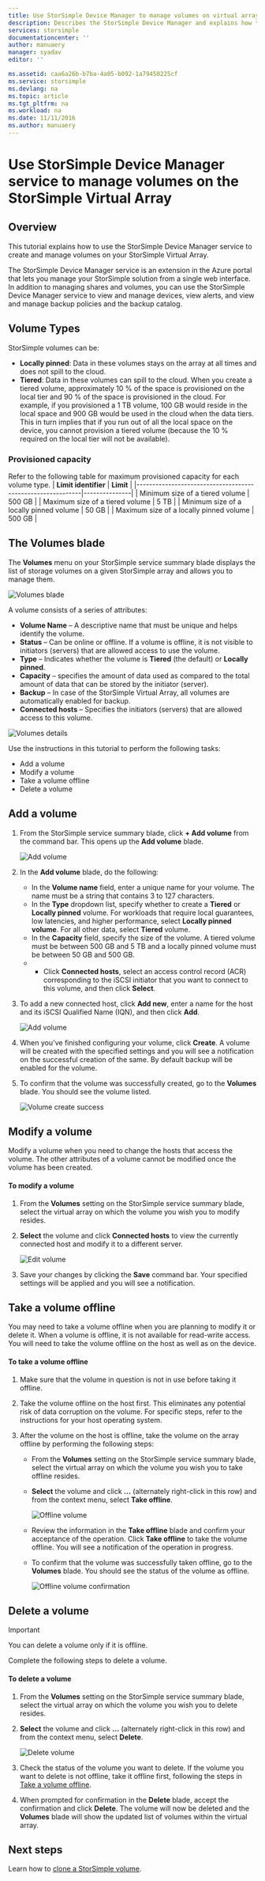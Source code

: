 ```yaml
---
title: Use StorSimple Device Manager to manage volumes on virtual array | Microsoft Docs
description: Describes the StorSimple Device Manager and explains how to use it to manage volumes on your StorSimple Virtual Array.
services: storsimple
documentationcenter: ''
author: manuaery
manager: syadav
editor: ''

ms.assetid: caa6a26b-b7ba-4a05-b092-1a79450225cf
ms.service: storsimple
ms.devlang: na
ms.topic: article
ms.tgt_pltfrm: na
ms.workload: na
ms.date: 11/11/2016
ms.author: manuaery
---
```

# Use StorSimple Device Manager service to manage volumes on the StorSimple Virtual Array

## Overview

This tutorial explains how to use the StorSimple Device Manager service to create and manage volumes on your StorSimple Virtual Array.

The StorSimple Device Manager service is an extension in the Azure portal that lets you manage your StorSimple solution from a single web interface. In addition to managing shares and volumes, you can use the StorSimple Device Manager service to view and manage devices, view alerts, and view and manage backup policies and the backup catalog.

## Volume Types

StorSimple volumes can be:

* **Locally pinned**: Data in these volumes stays on the array at all times and does not spill to the cloud.
* **Tiered**: Data in these volumes can spill to the cloud. When you create a tiered volume, approximately 10 % of the space is provisioned on the local tier and 90 % of the space is provisioned in the cloud. For example, if you provisioned a 1 TB volume, 100 GB would reside in the local space and 900 GB would be used in the cloud when the data tiers. This in turn implies that if you run out of all the local space on the device, you cannot provision a tiered volume (because the 10 % required on the local tier will not be available).

### Provisioned capacity
Refer to the following table for maximum provisioned capacity for each volume type.
| **Limit identifier**                                       | **Limit**     |
|------------------------------------------------------------|---------------|
| Minimum size of a tiered volume                            | 500 GB        |
| Maximum size of a tiered volume                            | 5 TB          |
| Minimum size of a locally pinned volume                    | 50 GB         |
| Maximum size of a locally pinned volume                    | 500 GB        |

## The Volumes blade
The **Volumes** menu on your StorSimple service summary blade displays the list of storage volumes on a given StorSimple array and allows you to manage them.

![Volumes blade](./media/storsimple-virtual-array-manage-volumes/volumes-blade.png)

A volume consists of a series of attributes:

* **Volume Name** – A descriptive name that must be unique and helps identify the volume.
* **Status** – Can be online or offline. If a volume is offline, it is not visible to initiators (servers) that are allowed access to use the volume.
* **Type** – Indicates whether the volume is **Tiered** (the default) or **Locally pinned**.
* **Capacity** – specifies the amount of data used as compared to the total amount of data that can be stored by the initiator (server).
* **Backup** – In case of the StorSimple Virtual Array, all volumes are automatically enabled for backup.
* **Connected hosts** – Specifies the initiators (servers) that are allowed access to this volume.

![Volumes details](./media/storsimple-virtual-array-manage-volumes/volume-details.png)

Use the instructions in this tutorial to perform the following tasks:

* Add a volume
* Modify a volume
* Take a volume offline
* Delete a volume

## Add a volume

1. From the StorSimple service summary blade, click **+ Add volume** from the command bar. This opens up the **Add volume** blade.
   
    ![Add volume](./media/storsimple-virtual-array-manage-volumes/add-volume.png)
2. In the **Add volume** blade, do the following:
   
   * In the **Volume name** field, enter a unique name for your volume. The name must be a string that contains 3 to 127 characters.
   * In the **Type** dropdown list, specify whether to create a **Tiered** or **Locally pinned** volume. For workloads that require local guarantees, low latencies, and higher performance, select **Locally pinned volume**. For all other data, select **Tiered** volume.
   * In the **Capacity** field, specify the size of the volume. A tiered volume must be between 500 GB and 5 TB and a locally pinned volume must be between 50 GB and 500 GB.
   * * Click **Connected hosts**, select an access control record (ACR) corresponding to the iSCSI initiator that you want to connect to this volume, and then click **Select**.
3. To add a new connected host, click **Add new**, enter a name for the host and its iSCSI Qualified Name (IQN), and then click **Add**.
   
    ![Add volume](./media/storsimple-virtual-array-manage-volumes/volume-add-acr.png)
4. When you've finished configuring your volume, click **Create**. A volume will be created with the specified settings and you will see a notification on the successful creation of the same. By default backup will be enabled for the volume.
5. To confirm that the volume was successfully created, go to the **Volumes** blade. You should see the volume listed.
   
    ![Volume create success](./media/storsimple-virtual-array-manage-volumes/volume-success.png)

## Modify a volume

Modify a volume when you need to change the hosts that access the volume. The other attributes of a volume cannot be modified once the volume has been created.

#### To modify a volume

1. From the **Volumes** setting on the StorSimple service summary blade, select the virtual array on which the volume you wish you to modify resides.
2. **Select** the volume and click **Connected hosts** to view the currently connected host and modify it to a different server.
   
    ![Edit volume](./media/storsimple-virtual-array-manage-volumes/volume-edit-acr.png)
3. Save your changes by clicking the **Save** command bar. Your specified settings will be applied and you will see a notification.

## Take a volume offline

You may need to take a volume offline when you are planning to modify it or delete it. When a volume is offline, it is not available for read-write access. You will need to take the volume offline on the host as well as on the device.

#### To take a volume offline

1. Make sure that the volume in question is not in use before taking it offline.
2. Take the volume offline on the host first. This eliminates any potential risk of data corruption on the volume. For specific steps, refer to the instructions for your host operating system.
3. After the volume on the host is offline, take the volume on the array  offline by performing the following steps:
   
   * From the **Volumes** setting on the StorSimple service summary blade, select the virtual array on which the volume you wish you to take offline resides.
   * **Select** the volume and click **...** (alternately right-click in this row) and from the context menu, select **Take offline**.
     
        ![Offline volume](./media/storsimple-virtual-array-manage-volumes/volume-offline.png)
   * Review the information in the **Take offline** blade and confirm your acceptance of the operation. Click **Take offline** to take the volume offline. You will see a notification of the operation in progress.
   * To confirm that the volume was successfully taken offline, go to the **Volumes** blade. You should see the status of the volume as offline.
     
       ![Offline volume confirmation](./media/storsimple-virtual-array-manage-volumes/volume-offline-confirm.png)

## Delete a volume

> [!IMPORTANT]
> You can delete a volume only if it is offline.
> 
> 

Complete the following steps to delete a volume.

#### To delete a volume

1. From the **Volumes** setting on the StorSimple service summary blade, select the virtual array on which the volume you wish you to delete resides.
2. **Select** the volume and click **...** (alternately right-click in this row) and from the context menu, select **Delete**.
   
    ![Delete volume](./media/storsimple-virtual-array-manage-volumes/volume-delete.png)
3. Check the status of the volume you want to delete. If the volume you want to delete is not offline, take it offline first, following the steps in [Take a volume offline](#take-a-volume-offline).
4. When prompted for confirmation in the **Delete** blade, accept the confirmation and click **Delete**. The volume will now be deleted and the **Volumes** blade will show the updated list of volumes within the virtual array.

## Next steps

Learn how to [clone a StorSimple volume](storsimple-virtual-array-clone.md).

